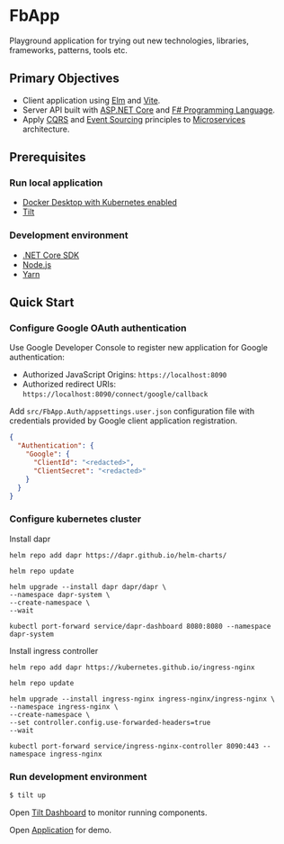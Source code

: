 ﻿# FbApp #

Playground application for trying out new technologies, libraries, frameworks, patterns, tools etc.


## Primary Objectives ##

* Client application using [Elm](https://elm-lang.org/) and [Vite](https://vitejs.dev/).
* Server API built with [ASP.NET Core](https://docs.microsoft.com/en-us/aspnet/core/) and [F# Programming Language](https://fsharp.org).
* Apply [CQRS](https://martinfowler.com/bliki/CQRS.html) and [Event Sourcing](https://martinfowler.com/eaaDev/EventSourcing.html) principles to [Microservices](https://microservices.io/) architecture.


## Prerequisites ##

### Run local application ###

* [Docker Desktop with Kubernetes enabled](https://docs.docker.com/docker-for-windows/install/)
* [Tilt](https://tilt.dev/)

### Development environment ###

* [.NET Core SDK](https://www.microsoft.com/net/download)
* [Node.js](https://nodejs.org/en/)
* [Yarn](https://yarnpkg.com/en/)


## Quick Start ##

### Configure Google OAuth authentication

Use Google Developer Console to register new application for Google authentication:

* Authorized JavaScript Origins: `https://localhost:8090`
* Authorized redirect URIs: `https://localhost:8090/connect/google/callback`

Add `src/FbApp.Auth/appsettings.user.json` configuration file with credentials provided
by Google client application registration.

```json
{
  "Authentication": {
    "Google": {
      "ClientId": "<redacted>",
      "ClientSecret": "<redacted>"
    }
  }
}
```

### Configure kubernetes cluster

Install dapr

```
helm repo add dapr https://dapr.github.io/helm-charts/

helm repo update

helm upgrade --install dapr dapr/dapr \
--namespace dapr-system \
--create-namespace \
--wait

kubectl port-forward service/dapr-dashboard 8080:8080 --namespace dapr-system
```

Install ingress controller

```
helm repo add dapr https://kubernetes.github.io/ingress-nginx

helm repo update

helm upgrade --install ingress-nginx ingress-nginx/ingress-nginx \
--namespace ingress-nginx \
--create-namespace \
--set controller.config.use-forwarded-headers=true
--wait

kubectl port-forward service/ingress-nginx-controller 8090:443 --namespace ingress-nginx
```


### Run development environment

```sh
$ tilt up
```

Open [Tilt Dashboard](http://localhost:10350/) to monitor running components.

Open [Application](https://localhost:8090) for demo.

